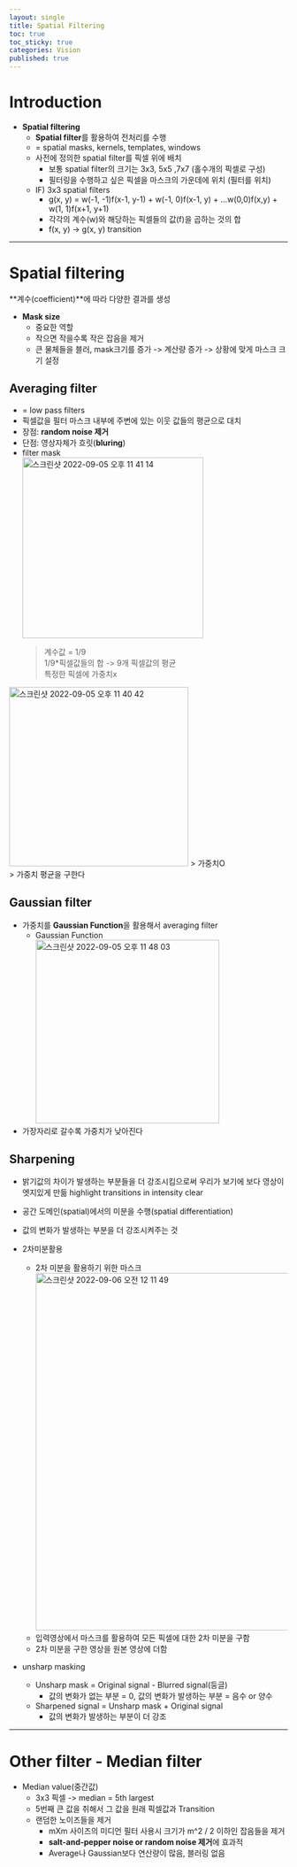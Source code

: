 ```yaml
---
layout: single
title: Spatial Filtering
toc: true
toc_sticky: true
categories: Vision
published: true
---
```



# Introduction
* **Spatial filtering**
    * **Spatial filter**를 활용하여 전처리를 수행
    * = spatial masks, kernels, templates, windows
    * 사전에 정의한 spatial filter를 픽셀 위에 배치
        * 보통 spatial filter의 크기는 3x3, 5x5 ,7x7 (홀수개의 픽셀로 구성)
        * 필터링을 수행하고 싶은 픽셀을 마스크의 가운데에 위치 (필터를 위치)
    * IF) 3x3 spatial filters
        * g(x, y) = w(-1, -1)f(x-1, y-1) + w(-1, 0)f(x-1, y) + …w(0,0)f(x,y) + w(1, 1)f(x+1, y+1)
        * 각각의 계수(w)와 해당하는 픽셀들의 값(f)을 곱하는 것의 합
        * f(x, y) -> g(x, y) transition

----------

# Spatial filtering
**계수(coefficient)**에 따라 다양한 결과를 생성

* **Mask size**
    * 중요한 역할
    * 작으면 작을수록 작은 잡음을 제거
    * 큰 물체들을 블러, mask크기를 증가 -> 계산량 증가 -> 상황에 맞게 마스크 크기 설정

## Averaging filter 
* = low pass filters
* 픽셀값을 필터 마스크 내부에 주변에 있는 이웃 값들의 평균으로 대치
* 장점: **random noise 제거**
* 단점: 영상자체가 흐릿(**bluring**)
* filter mask<br/>
    <img width="327" alt="스크린샷 2022-09-05 오후 11 41 14" src="https://user-images.githubusercontent.com/63464299/188484232-d5257156-6086-4de5-9599-7f2188b5c6f6.png">
   > 계수값 = 1/9<br/>
   > 1/9*픽셀값들의 합 -> 9개 픽셀값의 평균<br/>
   > 특정한 픽셀에 가중치x<br/>
   
<img width="324" alt="스크린샷 2022-09-05 오후 11 40 42" src="https://user-images.githubusercontent.com/63464299/188484209-72e5e09f-8887-48e6-81c9-309ac14fd260.png">
   > 가중치O<br/>
   > 가중치 평균을 구한다<br/>

## Gaussian filter
* 가중치를 **Gaussian Function**을 활용해서 averaging filter
  * Gaussian Function<br/> 
      <img width="332" alt="스크린샷 2022-09-05 오후 11 48 03" src="https://user-images.githubusercontent.com/63464299/188484316-67c6612b-dd4b-4ce5-ab4b-a165742496db.png">  
* 가장자리로 갈수록 가중치가 낮아진다

## Sharpening
* 밝기값의 차이가 발생하는 부분들을 더 강조시킴으로써 우리가 보기에 보다 영상이 엣지있게 만듦 highlight transitions in intensity clear
* 공간 도메인(spatial)에서의 미분을 수행(spatial differentiation) 
* 값의 변화가 발생하는 부분을 더 강조시켜주는 것 

* 2차미분활용
    * 2차 미분을 활용하기 위한 마스크
      <br/><img width="646" alt="스크린샷 2022-09-06 오전 12 11 49" src="https://user-images.githubusercontent.com/63464299/188485030-eaf5387b-2512-4cbd-b72c-23099344ae57.png">
    * 입력영상에서 마스크를 활용하여 모든 픽셀에 대한 2차 미분을 구함
    * 2차 미분을 구한 영상을 원본 영상에 더함
* unsharp masking
    * Unsharp mask = Original signal - Blurred signal(둥글)
        * 값의 변화가 없는 부분 = 0, 값의 변화가 발생하는 부분 = 음수 or 양수
    * Sharpened signal = Unsharp mask + Original signal
        * 값의 변화가 발생하는 부분이 더 강조

---------------

# Other filter - Median filter
* Median value(중간값)
    * 3x3 픽셀 -> median = 5th largest
    * 5번째 큰 값을 취해서 그 값을 원래 픽셀값과 Transition
    * 랜덤한 노이즈들을 제거
        * mXm 사이즈의 미디언 필터 사용시 크기가 m^2 / 2 이하인 잡음들을 제거
        * **salt-and-pepper noise or random noise 제거**에 효과적
        * Average나 Gaussian보다 연산량이 많음, 블러링 없음
